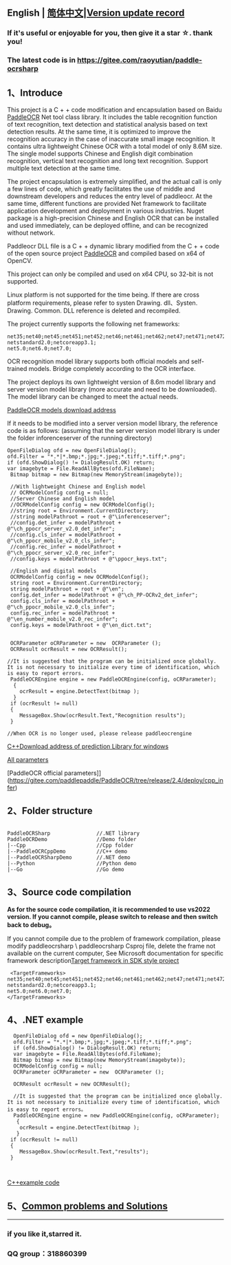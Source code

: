 ##  English |  [简体中文](https://gitee.com/raoyutian/paddle-ocrsharp/blob/master/README.md)|[Version update record](https://gitee.com/raoyutian/paddle-ocrsharp/blob/master/doc/README_update_en.md)

### If it's useful or enjoyable for you, then give it a star ☆. thank you!

### The latest code is  in https://gitee.com/raoyutian/paddle-ocrsharp

## 1、Introduce


This project is a C + + code modification and encapsulation based on  Baidu [PaddleOCR](https://github.com/paddlepaddle/PaddleOCR) Net tool class library. It includes the table recognition function of text recognition, text detection and statistical analysis based on text detection results. At the same time, it is optimized to improve the recognition accuracy in the case of inaccurate small image recognition. It contains ultra lightweight Chinese OCR with a total model of only 8.6M size. The single model supports Chinese and English digit combination recognition, vertical text recognition and long text recognition. Support multiple text detection at the same time.

The project encapsulation is extremely simplified, and the actual call is only a few lines of code, which greatly facilitates the use of middle and downstream developers and reduces the entry level of paddleocr. At the same time, different functions are provided Net framework to facilitate application development and deployment in various industries. Nuget package is a high-precision Chinese and English OCR that can be installed and used immediately, can be deployed offline, and can be recognized without network. 

Paddleocr DLL file is a C + + dynamic library modified from the C + + code of the open source project [PaddleOCR](https://github.com/paddlepaddle/PaddleOCR) and compiled based on x64 of OpenCV.

This project can only be compiled and used on x64 CPU, so 32-bit is not supported.

Linux platform is not supported for the time being. If there are cross platform requirements, please refer to systen Drawing. dll、Systen. Drawing. Common. DLL reference is deleted and recompiled.

The project currently supports the following net frameworks:

```
net35;net40;net45;net451;net452;net46;net461;net462;net47;net471;net472;net48;
netstandard2.0;netcoreapp3.1;
net5.0;net6.0;net7.0;

```

OCR recognition model library supports both official models and self-trained models. Bridge completely according to the  OCR interface.

The project deploys its own lightweight version of 8.6m model library and server version model library (more accurate and need to be downloaded). The model library can be changed to meet the actual needs.

[PaddleOCR models download address](https://gitee.com/paddlepaddle/PaddleOCR/blob/dygraph/doc/doc_ch/models_list.md)

If it needs to be modified into a server version model library, the reference code is as follows: (assuming that the server version model library is under the folder inforenceserver of the running directory)

```
OpenFileDialog ofd = new OpenFileDialog();
ofd.Filter = "*.*|*.bmp;*.jpg;*.jpeg;*.tiff;*.tiff;*.png";
if (ofd.ShowDialog() != DialogResult.OK) return;
var imagebyte = File.ReadAllBytes(ofd.FileName);
 Bitmap bitmap = new Bitmap(new MemoryStream(imagebyte));

 //With lightweight Chinese and English model
 // OCRModelConfig config = null;
 //Server Chinese and English model
 //OCRModelConfig config = new OCRModelConfig();
 //string root = Environment.CurrentDirectory;
 //string modelPathroot = root + @"\inferenceserver";
 //config.det_infer = modelPathroot + @"\ch_ppocr_server_v2.0_det_infer";
 //config.cls_infer = modelPathroot + @"\ch_ppocr_mobile_v2.0_cls_infer";
 //config.rec_infer = modelPathroot + @"\ch_ppocr_server_v2.0_rec_infer";
 //config.keys = modelPathroot + @"\ppocr_keys.txt";

 //English and digital models
 OCRModelConfig config = new OCRModelConfig();
 string root = Environment.CurrentDirectory;
 string modelPathroot = root + @"\en";
 config.det_infer = modelPathroot + @"\ch_PP-OCRv2_det_infer";
 config.cls_infer = modelPathroot + @"\ch_ppocr_mobile_v2.0_cls_infer";
 config.rec_infer = modelPathroot + @"\en_number_mobile_v2.0_rec_infer";
 config.keys = modelPathroot + @"\en_dict.txt";


 OCRParameter oCRParameter = new  OCRParameter ();
 OCRResult ocrResult = new OCRResult();

//It is suggested that the program can be initialized once globally. It is not necessary to initialize every time of identification, which is easy to report errors.  
 PaddleOCREngine engine = new PaddleOCREngine(config, oCRParameter);
  {
    ocrResult = engine.DetectText(bitmap );
  }
 if (ocrResult != null)
 {
    MessageBox.Show(ocrResult.Text,"Recognition results");
 }

//When OCR is no longer used, please release paddleocrengine

```

 [C++Download address of prediction Library for windows](https://paddleinference.paddlepaddle.org.cn/user_guides/download_lib.html#windows)



[All  parameters](https://gitee.com/raoyutian/paddle-ocrsharp/blob/master/PaddleOCRSharp/OCRParameter.cs)

[PaddleOCR official  parameters]](https://gitee.com/paddlepaddle/PaddleOCR/tree/release/2.4/deploy/cpp_infer)


## 2、Folder structure

```

PaddleOCRSharp               //.NET library
PaddleOCRDemo                //Demo folder
|--Cpp                       //Cpp folder
|--PaddleOCRCppDemo          //C++ demo
|--PaddleOCRSharpDemo        //.NET demo
|--Python                    //Python demo
|--Go                        //Go demo

```

## 3、Source code compilation

 **As for the source code compilation, it is recommended to use vs2022 version. If you cannot compile, please switch to release and then switch back to debug。** 

If you cannot compile due to the problem of framework compilation, please modify paddleocrsharp \ paddleocrsharp Csproj file, delete the frame not available on the current computer,
See Microsoft documentation for specific framework description[Target framework in SDK style project](https://docs.microsoft.com/zh-cn/dotnet/standard/frameworks)
```
 <TargetFrameworks>
net35;net40;net45;net451;net452;net46;net461;net462;net47;net471;net472;net48;
netstandard2.0;netcoreapp3.1;
net5.0;net6.0;net7.0;
</TargetFrameworks>
```

## 4、.NET example

```
  OpenFileDialog ofd = new OpenFileDialog();
  ofd.Filter = "*.*|*.bmp;*.jpg;*.jpeg;*.tiff;*.tiff;*.png";
  if (ofd.ShowDialog() != DialogResult.OK) return;
  var imagebyte = File.ReadAllBytes(ofd.FileName);
  Bitmap bitmap = new Bitmap(new MemoryStream(imagebyte));
  OCRModelConfig config = null;
  OCRParameter oCRParameter = new  OCRParameter ();

  OCRResult ocrResult = new OCRResult();

  //It is suggested that the program can be initialized once globally. It is not necessary to initialize every time of identification, which is easy to report errors。     
  PaddleOCREngine engine = new PaddleOCREngine(config, oCRParameter);
   {
    ocrResult = engine.DetectText(bitmap );
   }
 if (ocrResult != null)
 {
    MessageBox.Show(ocrResult.Text,"results");
 }

 

```

[C++example code](https://gitee.com/raoyutian/paddle-ocrsharp/blob/master/PaddleOCRDemo/PaddleOCRCppDemo/PaddleOCRCppDemo.cpp)


## 5、[Common problems and Solutions](https://gitee.com/raoyutian/paddle-ocrsharp/blob/master/doc/README_question_en.md)
---------------------------------------------------------------------------------------------------------------------
### if you like it,starred it.

### QQ group：318860399    
